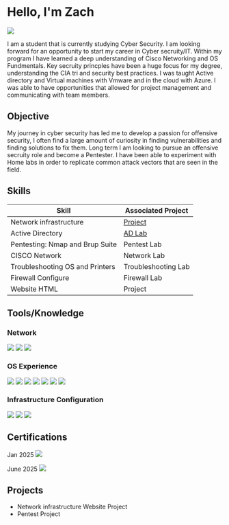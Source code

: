 # Hello, I'm Zach
<a href="https://www.linkedin.com/in/zachary-johnston-b91998307?utm_source=share&utm_campaign=share_via&utm_content=profile&utm_medium=ios_app"><img src="https://img.shields.io/badge/-LinkedIn-0072b1?&style=for-the-badge&logo=linkedin&logoColor=white" /></a>


I am a student that is currently studying Cyber Security. I am looking forward for an opportunity to start my career in Cyber secruity/IT. Within my program I have learned a deep understanding of Cisco Networking and OS Fundmentals. Key secruity princples have been a huge focus for my degree, understanding the CIA tri and security best practices. I was taught Active directory and Virtual machines with Vmware and in the cloud with Azure.  I was able to have opportunities that allowed for project management and communicating with team members. 

## Objective


My journey in cyber security has led me to develop a passion for offensive security, I often find a large amount of curiosity in finding vulnerabilities and finding solutions to fix them. Long term I am looking to pursue an offensive secruity role and become a Pentester. I have been able to experiment with Home labs in order to replicate common attack vectors that are seen in the field. 

## Skills


| Skill                                         | Associated Project         |
|-----------------------------------------------|----------------------------|
| Network infrastructure| <a href="https://google.com">Project</a>|
| Active Directory| <a href="https://google.com">AD Lab</a>|
| Pentesting: Nmap and Brup Suite| Pentest Lab|
| CISCO Network | Network Lab|
| Troubleshooting OS and Printers| Troubleshooting Lab|
| Firewall Configure| Firewall Lab|
| Website HTML| Project|
## Tools/Knowledge

### Network
<div>
    <img src="https://img.shields.io/badge/-Wireshark-1679A7?&style=for-the-badge&logo=Wireshark&logoColor=white" />
    <img src="https://img.shields.io/badge/-nMap-EF3B2D?&style=for-the-badge&logo=Suricata&logoColor=white" />
    <img src="https://img.shields.io/badge/-Metasploit-777BB4?&style=for-the-badge&logo=Zeek&logoColor=white" />
</div>

### OS Experience
<div>
    <img src="https://img.shields.io/badge/-Windows%2011-0078D4?&style=for-the-badge&logo=windows&logoColor=white" />
    <img src="https://img.shields.io/badge/-Windows%2010-0078D4?&style=for-the-badge&logo=windows&logoColor=white" />
    <img src="https://img.shields.io/badge/-Windows%207-00A4EF?&style=for-the-badge&logo=windows&logoColor=white" />
  <img src="https://img.shields.io/badge/-Windows%20Server%202019-0078D4?&style=for-the-badge&logo=microsoft&logoColor=white" />
<img src="https://img.shields.io/badge/-Windows%20Server%202022-0078D4?&style=for-the-badge&logo=microsoft&logoColor=white" />

    
  <img src="https://img.shields.io/badge/-Ubuntu-E95420?&style=for-the-badge&logo=ubuntu&logoColor=white" />
    <img src="https://img.shields.io/badge/-CentOS-262577?&style=for-the-badge&logo=centos&logoColor=white" />


</div>

### Infrastructure Configuration
<div>
<img src="https://img.shields.io/badge/-Active%20Directory-0078D4?&style=for-the-badge&logo=microsoft&logoColor=white" />
<img src="https://img.shields.io/badge/-Firewalls-FF0000?&style=for-the-badge&logo=Firewall&logoColor=white" />
<img src="https://img.shields.io/badge/-Router%2FSwitch%20Config-00A4EF?&style=for-the-badge&logo=cisco&logoColor=white" />



</div>

## Certifications

<div>
Jan 2025 <img src="https://img.shields.io/badge/-Security%2B-FF0000?&style=for-the-badge&logo=CompTIA&logoColor=white" />
    
June 2025 <img src="https://img.shields.io/badge/-CCNA-0066CC?&style=for-the-badge&logo=cisco&logoColor=white" />
</div>

## Projects
- Network infrastructure Website Project
- Pentest Project
